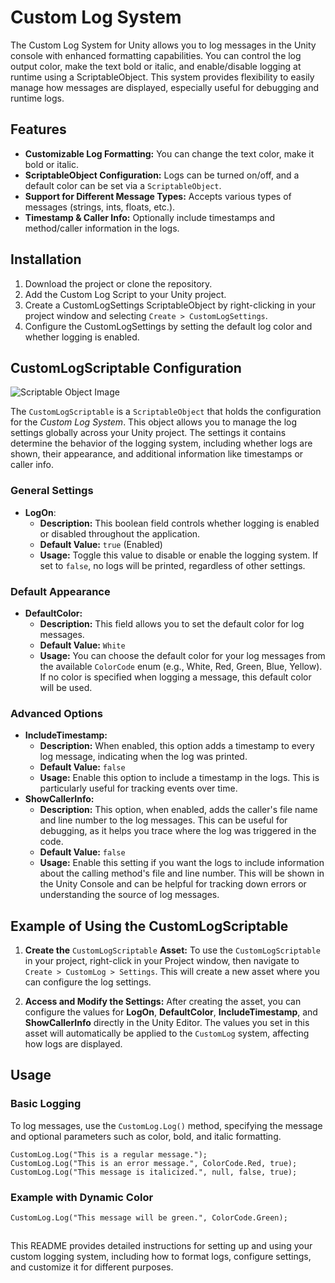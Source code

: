 # Custom Log System

The Custom Log System for Unity allows you to log messages in the Unity console with enhanced formatting capabilities. You can control the log output color, make the text bold or italic, and enable/disable logging at runtime using a ScriptableObject. This system provides flexibility to easily manage how messages are displayed, especially useful for debugging and runtime logs.

## Features
- **Customizable Log Formatting:** You can change the text color, make it bold or italic.
- **ScriptableObject Configuration:** Logs can be turned on/off, and a default color can be set via a `ScriptableObject`.
- **Support for Different Message Types:** Accepts various types of messages (strings, ints, floats, etc.).
- **Timestamp & Caller Info:** Optionally include timestamps and method/caller information in the logs.

## Installation
1. Download the project or clone the repository.
2. Add the Custom Log Script to your Unity project.
3. Create a CustomLogSettings ScriptableObject by right-clicking in your project window and selecting `Create > CustomLogSettings`.
4. Configure the CustomLogSettings by setting the default log color and whether logging is enabled.

## CustomLogScriptable Configuration
![Scriptable Object Image](https://raw.githubusercontent.com/ysalihtuncel/CustomLog/Resources/cover-image.png)

The `CustomLogScriptable` is a `ScriptableObject` that holds the configuration for the *Custom Log System*. This object allows you to manage the log settings globally across your Unity project. The settings it contains determine the behavior of the logging system, including whether logs are shown, their appearance, and additional information like timestamps or caller info.

### General Settings
- **LogOn**:
    - **Description:** This boolean field controls whether logging is enabled or disabled throughout the application.
    - **Default Value:** `true` (Enabled)
    - **Usage:** Toggle this value to disable or enable the logging system. If set to `false`, no logs will be printed, regardless of other settings.

### Default Appearance
- **DefaultColor:**
    - **Description:** This field allows you to set the default color for log messages.
    - **Default Value:** `White`
    - **Usage:** You can choose the default color for your log messages from the available `ColorCode` enum (e.g., White, Red, Green, Blue, Yellow). If no color is specified when logging a message, this default color will be used.

### Advanced Options
- **IncludeTimestamp:**
    - **Description:** When enabled, this option adds a timestamp to every log message, indicating when the log was printed.
    - **Default Value:** `false`
    - **Usage:** Enable this option to include a timestamp in the logs. This is particularly useful for tracking events over time.
- **ShowCallerInfo:**
    - **Description:** This option, when enabled, adds the caller's file name and line number to the log messages. This can be useful for debugging, as it helps you trace where the log was triggered in the code.
    - **Default Value:** `false`
    - **Usage:** Enable this setting if you want the logs to include information about the calling method's file and line number. This will be shown in the Unity Console and can be helpful for tracking down errors or understanding the source of log messages.
## Example of Using the CustomLogScriptable
1. **Create the** `CustomLogScriptable` **Asset:**
To use the `CustomLogScriptable` in your project, right-click in your Project window, then navigate to `Create > CustomLog > Settings`. This will create a new asset where you can configure the log settings.

2. **Access and Modify the Settings:**
After creating the asset, you can configure the values for **LogOn**, **DefaultColor**, **IncludeTimestamp**, and **ShowCallerInfo** directly in the Unity Editor. The values you set in this asset will automatically be applied to the `CustomLog` system, affecting how logs are displayed.

## Usage
### Basic Logging
To log messages, use the `CustomLog.Log()` method, specifying the message and optional parameters such as color, bold, and italic formatting.

```
CustomLog.Log("This is a regular message.");
CustomLog.Log("This is an error message.", ColorCode.Red, true);
CustomLog.Log("This message is italicized.", null, false, true);
```
### Example with Dynamic Color
`CustomLog.Log("This message will be green.", ColorCode.Green);`

##
This README provides detailed instructions for setting up and using your custom logging system, including how to format logs, configure settings, and customize it for different purposes.


